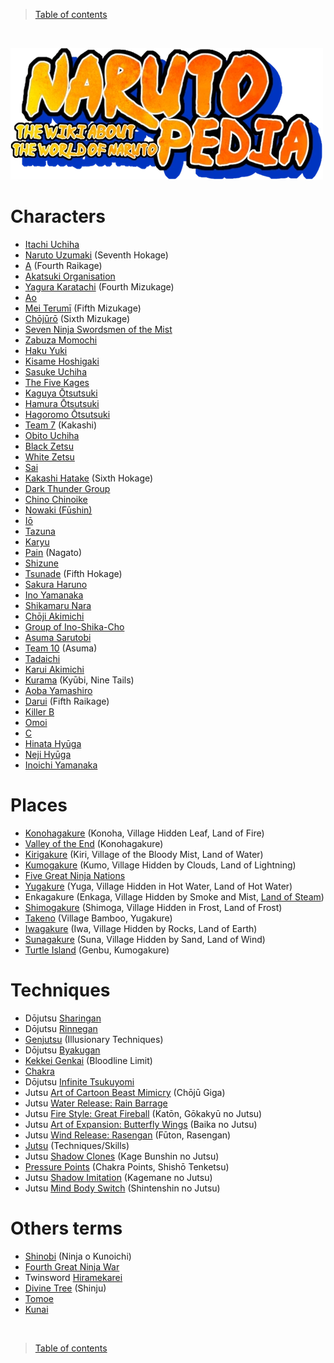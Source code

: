 > [Table of contents](./en.md#-table-of-contents)

<br>

![NarutoPedia](../../README/images/naruto-pedia.webp)

# Characters

- [Itachi Uchiha](https://naruto.fandom.com/wiki/Itachi_Uchiha)
- [Naruto Uzumaki](https://naruto.fandom.com/wiki/Naruto_Uzumaki) (Seventh Hokage)
- [A](https://naruto.fandom.com/wiki/A_(Fourth_Raikage)) (Fourth Raikage)
- [Akatsuki Organisation](https://naruto.fandom.com/wiki/Akatsuki)
- [Yagura Karatachi](https://naruto.fandom.com/wiki/Yagura_Karatachi) (Fourth Mizukage)
- [Ao](https://naruto.fandom.com/wiki/Ao)
- [Mei Terumī](https://naruto.fandom.com/wiki/Mei_Terum%C4%AB) (Fifth Mizukage)
- [Chōjūrō](https://naruto.fandom.com/wiki/Ch%C5%8Dj%C5%ABr%C5%8D) (Sixth Mizukage)
- [Seven Ninja Swordsmen of the Mist](https://naruto.fandom.com/wiki/Seven_Ninja_Swordsmen_of_the_Mist)
- [Zabuza Momochi](https://naruto.fandom.com/wiki/Zabuza_Momochi)
- [Haku Yuki](https://naruto.fandom.com/wiki/Haku)
- [Kisame Hoshigaki](https://naruto.fandom.com/wiki/Kisame_Hoshigaki)
- [Sasuke Uchiha](https://naruto.fandom.com/wiki/Sasuke_Uchiha)
- [The Five Kages](https://naruto.fandom.com/wiki/Kage)
- [Kaguya Ōtsutsuki](https://naruto.fandom.com/wiki/Kaguya_%C5%8Ctsutsuki)
- [Hamura Ōtsutsuki](https://naruto.fandom.com/wiki/Hamura_%C5%8Ctsutsuki)
- [Hagoromo Ōtsutsuki](https://naruto.fandom.com/wiki/Hagoromo_%C5%8Ctsutsuki)
- [Team 7](https://naruto.fandom.com/wiki/Team_7_(Kakashi)) (Kakashi)
- [Obito Uchiha](https://naruto.fandom.com/wiki/Obito_Uchiha)
- [Black Zetsu](https://naruto.fandom.com/wiki/Black_Zetsu)
- [White Zetsu](https://naruto.fandom.com/wiki/White_Zetsu)
- [Sai](https://naruto.fandom.com/wiki/Sai)
- [Kakashi Hatake](https://naruto.fandom.com/wiki/Kakashi_Hatake) (Sixth Hokage)
- [Dark Thunder Group](https://naruto.fandom.com/wiki/Dark_Thunder_Group)
- [Chino Chinoike](https://naruto.fandom.com/wiki/Chino)
- [Nowaki (Fūshin)](https://naruto.fandom.com/wiki/F%C5%ABshin_(episode))
- [Iō](https://naruto.fandom.com/wiki/I%C5%8D_(Inventor))
- [Tazuna](https://naruto.fandom.com/wiki/Tazuna)
- [Karyu](https://naruto.fandom.com/wiki/Kary%C5%AB)
- [Pain](https://naruto.fandom.com/wiki/Nagato) (Nagato)
- [Shizune](https://naruto.fandom.com/wiki/Shizune)
- [Tsunade](https://naruto.fandom.com/wiki/Tsunade) (Fifth Hokage)
- [Sakura Haruno](https://naruto.fandom.com/wiki/Sakura_Haruno)
- [Ino Yamanaka](https://naruto.fandom.com/wiki/Ino_Yamanaka)
- [Shikamaru Nara](https://naruto.fandom.com/wiki/Shikamaru_Nara)
- [Chōji Akimichi](https://naruto.fandom.com/wiki/Ch%C5%8Dji_Akimichi)
- [Group of Ino-Shika-Cho](https://naruto.fandom.com/wiki/Formation_Ino%E2%80%93Shika%E2%80%93Ch%C5%8D)
- [Asuma Sarutobi](https://naruto.fandom.com/wiki/Asuma_Sarutobi)
- [Team 10](https://naruto.fandom.com/wiki/Team_10_(Asuma)) (Asuma)
- [Tadaichi](https://naruto.fandom.com/wiki/Tadaichi)
- [Karui Akimichi](https://naruto.fandom.com/wiki/Karui)
- [Kurama](https://naruto.fandom.com/wiki/Kurama) (Kyūbi, Nine Tails)
- [Aoba Yamashiro](https://naruto.fandom.com/wiki/Aoba_Yamashiro)
- [Darui](https://naruto.fandom.com/wiki/Darui) (Fifth Raikage)
- [Killer B](https://naruto.fandom.com/wiki/Killer_B)
- [Omoi](https://naruto.fandom.com/wiki/Omoi)
- [C](https://naruto.fandom.com/wiki/C)
- [Hinata Hyūga](https://naruto.fandom.com/wiki/Hinata_Hy%C5%ABga)
- [Neji Hyūga](https://naruto.fandom.com/wiki/Neji_Hy%C5%ABga)
- [Inoichi Yamanaka](https://naruto.fandom.com/wiki/Inoichi_Yamanaka)

# Places

- [Konohagakure](https://naruto.fandom.com/wiki/Konohagakure) (Konoha, Village Hidden Leaf, Land of Fire)
- [Valley of the End](https://naruto.fandom.com/wiki/Valley_of_the_End) (Konohagakure)
- [Kirigakure](https://naruto.fandom.com/wiki/Kirigakure) (Kiri, Village of the Bloody Mist, Land of Water)
- [Kumogakure](https://naruto.fandom.com/wiki/Kumogakure) (Kumo, Village Hidden by Clouds, Land of Lightning)
- [Five Great Ninja Nations](https://naruto.fandom.com/wiki/Five_Great_Shinobi_Countries?so=search)
- [Yugakure](https://naruto.fandom.com/wiki/Yugakure) (Yuga,  Village Hidden in Hot Water, Land of Hot Water)
- Enkagakure (Enkaga, Village Hidden by Smoke and Mist, [Land of Steam](https://narutofanon.fandom.com/wiki/Enkagakure))
- [Shimogakure](https://naruto.fandom.com/wiki/Shimogakure) (Shimoga, Village Hidden in Frost, Land of Frost)
- [Takeno](https://naruto.fandom.com/wiki/Bamboo_Village) (Village Bamboo, Yugakure)
- [Iwagakure](https://naruto.fandom.com/wiki/Iwagakure) (Iwa, Village Hidden by Rocks, Land of Earth)
- [Sunagakure](https://naruto.fandom.com/wiki/Sunagakure) (Suna, Village Hidden by Sand, Land of Wind)
- [Turtle Island](https://naruto.fandom.com/wiki/Genbu) (Genbu, Kumogakure)

# Techniques

- Dōjutsu [Sharingan](https://naruto.fandom.com/wiki/Sharingan)
- Dōjutsu [Rinnegan](https://naruto.fandom.com/wiki/Rinnegan#:~:text=D%C5%8Djutsu%20junto%20al-,Sharingan,-y%20Byakugan%20y)
- [Genjutsu](https://naruto.fandom.com/wiki/Genjutsu) (Illusionary Techniques)
- Dōjutsu [Byakugan](https://naruto.fandom.com/wiki/Byakugan)
- [Kekkei Genkai](https://naruto.fandom.com/wiki/Kekkei_Genkai) (Bloodline Limit)
- [Chakra](https://naruto.fandom.com/wiki/Chakra)
- Dōjutsu [Infinite Tsukuyomi](https://naruto.fandom.com/wiki/Tsukuyomi)
- Jutsu [Art of Cartoon Beast Mimicry](https://naruto.fandom.com/wiki/Super_Beast_Imitating_Drawing) (Chōjū Giga)
- Jutsu [Water Release: Rain Barrage](https://naruto.fandom.com/wiki/Water_Release:_Water_Formation_Wall)
- Jutsu [Fire Style: Great Fireball](https://naruto.fandom.com/wiki/Fire_Release:_Great_Fireball_Technique) (Katōn, Gōkakyū no Jutsu)
- Jutsu [Art of Expansion: Butterfly Wings](https://naruto.fandom.com/wiki/Butterfly_Mode) (Baika no Jutsu)
- Jutsu [Wind Release: Rasengan](https://naruto.fandom.com/wiki/Rasengan) (Fūton, Rasengan)
- [Jutsu](https://naruto.fandom.com/wiki/Jutsu) (Techniques/Skills)
- Jutsu [Shadow Clones](https://naruto.fandom.com/wiki/Shadow_Clone_Technique) (Kage Bunshin no Jutsu)
- [Pressure Points](https://naruto.fandom.com/wiki/Tenketsu) (Chakra Points, Shishō Tenketsu)
- Jutsu [Shadow Imitation](https://naruto.fandom.com/wiki/Shadow_Imitation_Technique) (Kagemane no Jutsu)
- Jutsu [Mind Body Switch](https://naruto.fandom.com/wiki/Mind_Body_Switch_Technique) (Shintenshin no Jutsu)

# Others terms

- [Shinobi](https://naruto.fandom.com/wiki/Shinobi) (Ninja o Kunoichi)
- [Fourth Great Ninja War](https://naruto.fandom.com/wiki/Fourth_Shinobi_World_War?so=search)
- Twinsword [Hiramekarei](https://naruto.fandom.com/wiki/Hiramekarei)
- [Divine Tree](https://naruto.fandom.com/wiki/God_Tree) (Shinju)
- [Tomoe](https://naruto.fandom.com/wiki/Tomoe)
- [Kunai](https://naruto.fandom.com/wiki/Kunai)


<br>

> [Table of contents](./en.md#-table-of-contents)

